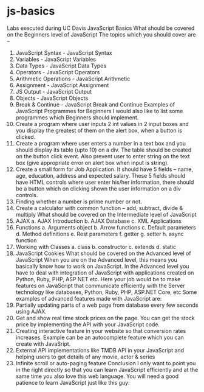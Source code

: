 # js-basics
Labs executed during UC Davis JavaScript Basics
What should be covered on the Beginners level of JavaScript
The topics which you should cover are –
1. JavaScript Syntax - JavaScript Syntax
2. Variables - JavaScript Variables
3. Data Types - JavaScript Data Types
4. Operators - JavaScript Operators
5. Arithmetic Operations - JavaScript Arithmetic
6. Assignment - JavaScript Assignment
7. JS Output - JavaScript Output
8. Objects - JavaScript Objects
9. Break & Continue - JavaScript Break and Continue
Examples of JavaScript Programmes for Beginners
I would also like to list some programmes which Beginners should implement.
1. Create a program where user inputs 2 int values in 2 input boxes and you display the greatest of them on the alert box, when a button is clicked.
2. Create a program where user enters a number in a text box and you should display its table (upto 10) on a div. The table should be created on the button click event. Also prevent user to enter string on the text box (give appropriate error on alert box when input is string).
3. Create a small form for Job Application. It should have 5 fields – name, age, education, address and expected salary. These 5 fields should have HTML controls where user enter his/her information, there should be a button which on clicking shown the user information on a div controls.
4. Finding whether a number is prime number or not.
5. Create a calculator with common function – add, subtract, divide & multiply
What should be covered on the Intermediate level of JavaScript
1. AJAX
a. AJAX Introduction
b. AJAX Database
c. XML Applications
2. Functions
a. Arguments object
b. Arrow functions
c. Default parameters
d. Method definitions
e. Rest parameters
f. getter
g. setter
h. async function
3. Working with Classes
a. class
b. constructor
c. extends
d. static
4. JavaScript Cookies
What should be covered on the Advanced level of JavaScript
When you are on the Advanced level, this means you basically know how to work on JavaScript. In the Advanced level you have to deal with integration of JavaScript with applications created on Python, Ruby, PHP, ASP NET etc.
Here your job would be to make features on JavaScript that communicate efficiently with the Server technology like databases, Python, Ruby, PHP, ASP.NET Core, etc
Some examples of advanced features made with JavaScript are:
1. Partially updating parts of a web page from database every few seconds using AJAX.
2. Get and show real time stock prices on the page. You can get the stock price by implementing the API with your JavaScript code.
3. Creating interactive feature in your website so that conversion rates increases. Example can be an autocomplete feature which you can create with JavaSript.
4. External API implementations like TMDB API in your JavaScript and helping users to get details of any movie, actor & series
5. Infinite scroll or auto-paging feature
Conclusion
I only want to point you in the right directly so that you can learn JavaScript efficiently and at the same time you also love this web language.
You will need a good patience to learn JavaScript just like this guy:






